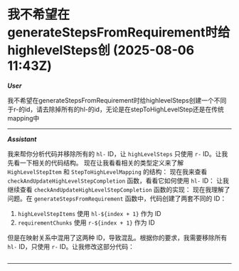 <!-- Generated by SpecStory -->

# 我不希望在generateStepsFromRequirement时给highlevelSteps创 (2025-08-06 11:43Z)

_**User**_

我不希望在generateStepsFromRequirement时给highlevelSteps创建一个不同于r-的id，请去除掉所有的hl-的id，无论是在stepToHighLevelStep还是在传统mapping中

---

_**Assistant**_

我来帮你分析代码并移除所有的 `hl-` ID，让 `highLevelSteps` 只使用 `r-` ID。让我先看一下相关的代码结构。 现在让我看看相关的类型定义来了解 `HighLevelStepItem` 和 `StepToHighLevelMapping` 的结构： 现在我来查看 `checkAndUpdateHighLevelStepCompletion` 函数，看看它如何使用 `hl-` ID： 让我继续查看 `checkAndUpdateHighLevelStepCompletion` 函数的实现： 现在我理解了问题。在 `generateStepsFromRequirement` 函数中，代码创建了两套不同的 ID：
1. `highLevelStepItems` 使用 `hl-${index + 1}` 作为 ID
2. `requirementChunks` 使用 `r-${index + 1}` 作为 ID

但是在映射关系中混用了这两种 ID，导致混乱。根据你的要求，我需要移除所有 `hl-` ID，只使用 `r-` ID。让我修改这部分代码： 
```

```


---

